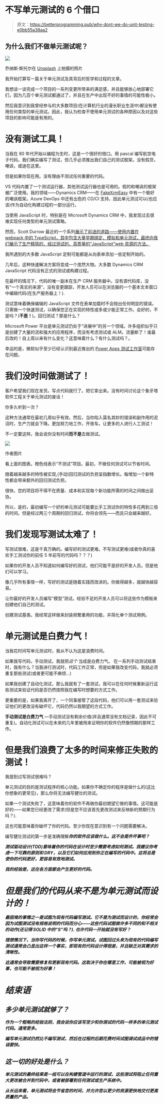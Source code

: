 # 不写单元测试的 6 个借口

> 原文：<https://betterprogramming.pub/why-dont-we-do-unit-testing-e0bb55a38aa2>

## 为什么我们不做单元测试呢？

![](img/825bfbcd310581398a7bd36529de58e7.png)

乔纳斯·斯托尔在 [Unsplash](https://unsplash.com?utm_source=medium&utm_medium=referral) 上拍摄的照片

我开始打算写一篇关于单元测试及其背后的哲学和过程的文章。

我想谈一谈完成一个项目的一系列变更所带来的满足感，并且能够放心地部署它们，因为几百个单元测试都通过了，并且在生产中出现不好的事情的可能性极小。

然后我意识到我曾经参与的大多数项目(在计算机行业的漫长职业生涯中)都没有使用任何类型的单元测试。因此，我认为检查不使用单元测试的各种原因以及对这些项目的影响可能是有用的。

# 没有测试工具！

当我在 80 年代开始以编程为生时，这是一个很好的借口。用 pascal 编写航空电子代码，我们确实编写了测试，但几乎必须推出我们自己的测试框架。没有假货，嘲讽，或迪在这里。

但是如果你现在用。没有理由不测试任何重要的代码。

VS 代码内置了一个测试运行器，其他测试运行器也是可用的。假的和嘲讽的框架被广泛使用。我的领域——Dynamics CRM——在 [FakeXrmEasy](https://www.nuget.org/packages/FakeXrmEasy/) 中有一个极好的嘲讽框架。Azure DevOps 中还有出色的 CD/CI 支持，因此单元测试可以(也应该)作为自动化构建过程的一部分运行。

当使用 JavaScript 时，特别是在 Microsoft Dynamics CRM 中，我发现过去很难实现任何类型的单元测试策略。

然而，Scott Durrow 最近的一个系列[展示了前进的道路——使用内置在 webpack 中的 TypeScript，其中包含大量早期绑定、模拟和单元测试，最终向我们展示了生产精简的、经过测试的、高质量的“JavaScript”web 资源的方法。](https://learn.develop1.net/courses/building-javascript-web-resources-using-typescript/dashboard)

我所遇到的大多数 JavaScript 定制可能都是从向表单添加一些定制开始的。

几年后，这种快速解决方案将变成一个庞然大物。大多数 Dynamics CRM JavaScript 代码没有正式的测试或构建过程。

在最坏的情况下，代码的唯一副本在生产 CRM 服务器中。没有源代码库，没有“一个真实的来源”，没有变更跟踪，开发人员可以在浏览器的一个基本文本窗口中编辑代码(在生产服务器上！).

测试意味着确保编辑的 JavaScript 文件在表单加载时不会抛出任何明显的错误。只需做一个快速测试，以确保您正在实现的特性或多或少能正常工作。会好的，不是吗？(**不是！**)。回归测试？那是什么？

Microsoft Power 平台是单元测试仍处于“进展中”的另一个领域。许多组织似乎只是创建了大量的流和强大的应用程序，而没有考虑测试或 ALM。流量断了！谁最后改的！自上周以来有什么变化？这意味着什么？有什么测试吗？。

幸运的是，微软似乎至少已经认识到最近推出的 [Power Apps 测试工作室](https://docs.microsoft.com/en-us/powerapps/maker/canvas-apps/test-studio)可能存在问题。

# 我们没时间做测试了！

客户希望我们现在发货。写点代码就行了。把它拿出来。没有时间讨论这个象牙塔软件工程关于单元测试的废话！

你多久听到一次？

这种方法通常在最初几周似乎有效。然后，当你陷入莫名其妙的错误和副作用的泥沼时，生产力就会下降。更加努力地工作，开夜车。让更多的人进行人工测试！

不一定要这样。我会说你没有时间**而不是**去做测试。

![](img/1d1bdf26bd7cbc9343445ff62f7e8bf4.png)

作者图片

看上面的图表。橙色线表示“不测试”项目。最初，不做任何测试可以节省时间。

随着越来越多的特性被实现,(手动)回归测试的负担呈指数增长。每增加一个新特性都会带来额外的回归测试负担。

很快，您的项目将不得不在质量、成本和实现每个新功能所需的时间之间做出妥协。

所以，是的，最初编写一个好的单元测试可能要比手工测试你的特性多花两到三倍的时间。但是经过两三个周期的回归测试，你将会领先——而且只会越来越好。

# 我们发现写测试太难了！

写测试很难，这是千真万确的。编写好的测试更难。不写测试更难(或者你真的喜欢手工测试你的前任 5 年前写的代码吗？？？)

如果你的开发人员不知道如何编写好的测试，他们可能不是好的开发人员。但是他们可以学习。

像几乎所有事情一样，写好的测试是随着实践而改进的。你做得越多，就越快越容易。

让你最好的开发人员编写“模型”测试。经验不足的开发人员可以将这些作为模板来创建他们自己的测试。

创建测试基类。我经常这样做来封装频繁重用的功能，并简化单个测试用例。

# 单元测试是白费力气！

当我花时间写单元测试时，我从不认为这是浪费时间。

如果我写代码，手动测试，我就把*这个* 当成是白费力气。
在一系列手动测试结束时，我有什么？当我进行测试时，代码工作正常，但是如果我改变代码，我就必须重复那些测试(或者更可能不麻烦…)

如果我创建了自动化测试，那么我就有了一套测试，我可以在任何时候重新运行这些测试来验证代码是否仍然按照我在编写时想要的方式工作。

更重要的是，如果我离开了，一个同事接管了这段代码，他们可以用一套测试来验证他们的更改没有破坏它，代码仍然以我期望的方式工作。

**手动测试是白费力气** —手动测试没有剩余价值(并且通常没有文档记录，因此不可重复)。自动化测试可以在未来的几年里被用来证明你的软件仍然像预期的那样工作。

# 但是我们浪费了太多的时间来修正失败的测试！

我提到过写测试很难吗？

单元测试的目的是测试程序的核心功能。如果你不确定你的程序是做什么的(这比你想象的更常见)，那么你将无法编写健壮的测试。

如果一个测试失败了，这意味着你的软件不再做你最初期望它做的事情。这可能是好的——如果您已经更改了需求(但是您不应该首先更改测试来反映新的预期行为吗？).

这也可能意味着你破坏了你的代码。至少你现在意识到有一个问题需要解决。

编写健壮测试的第一步是准确理解***你的软件应该做什么。这不会是件坏事吧？***

***测试驱动设计(TDD)意味着你的代码在设计时至少需要考虑如何测试。我建议你考虑一下可靠的原则和 DRY，以及它们如何应用到你正在编写的代码中。这将总是使你的代码更好，更容易有效地测试。***

***我的经验是，这在各方面都会产生更好的代码。***

# ***但是我们的代码从来不是为单元测试而设计的！***

***最困难的事情之一是试图为现有代码编写测试。它不是为测试而设计的，你经常会因为试图测试没有规格说明的代码而分心——这些代码试图做许多不同的和不相关的动作(还记得 SOLID 中的“S”吗？).
也许代码一开始就没有写好？***

***理想情况下，当你写代码的时候，你写单元测试。试图回过头来为现有的代码编写测试通常会凸显出这样一个事实，即现有的代码设计得很差，并且缺乏对其需求的清晰性。***

***这通常会导致需要修复和更新现有代码。这取决于你在哪里工作，可能被视为好事，也可能不被视为好事！***

# ***结束语***

## ***多少单元测试就够了？***

***作为一个粗略的经验法则，我会说你应该写至少和你测试的代码一样多的单元测试代码。通常更多。***

***编写单元测试仍然比不编写测试，然后在过程的后期花费时间试图调试成品中的错误要快。***

## ***这一切的好处是什么？***

***单元测试的最终结果是一组可以在构建管道中运行的测试，这些测试将阻止任何重大更改被合并到代码中，或者被部署到任何测试或生产系统中。***

***从长远来看，单元测试将会节省您的时间，并允许您以更少的资源更快地交付更高质量的产品。***